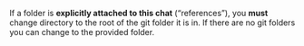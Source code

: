 If a folder is **explicitly attached to this chat** (“references”), you **must** change directory to the root of the git folder it is in. If there are no git folders you can change to the provided folder.
